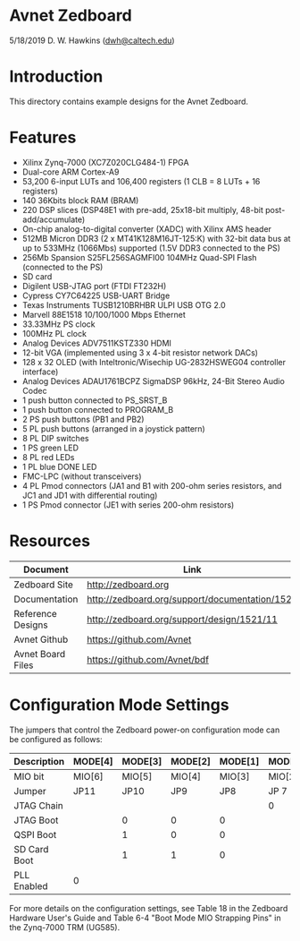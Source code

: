 # Avnet Zedboard

5/18/2019 D. W. Hawkins (dwh@caltech.edu)

# Introduction
This directory contains example designs for the Avnet Zedboard.

# Features

* Xilinx Zynq-7000 (XC7Z020CLG484-1) FPGA
* Dual-core ARM Cortex-A9
* 53,200 6-input LUTs and 106,400 registers (1 CLB = 8 LUTs + 16 registers)
* 140 36Kbits block RAM (BRAM)
* 220 DSP slices (DSP48E1 with pre-add, 25x18-bit multiply, 48-bit post-add/accumulate)
* On-chip analog-to-digital converter (XADC) with Xilinx AMS header
* 512MB Micron DDR3 (2 x MT41K128M16JT-125:K) with 32-bit data bus at up to 533MHz (1066Mbs) supported (1.5V DDR3 connected to the PS)
* 256Mb Spansion S25FL256SAGMFI00 104MHz Quad-SPI Flash (connected to the PS)
* SD card
* Digilent USB-JTAG port (FTDI FT232H)
* Cypress CY7C64225 USB-UART Bridge
* Texas Instruments TUSB1210BRHBR ULPI USB OTG 2.0
* Marvell 88E1518 10/100/1000 Mbps Ethernet
* 33.33MHz PS clock
* 100MHz PL clock
* Analog Devices ADV7511KSTZ330 HDMI
* 12-bit VGA (implemented using 3 x 4-bit resistor network DACs)
* 128 x 32 OLED (with Inteltronic/Wisechip UG-2832HSWEG04 controller interface)
* Analog Devices ADAU1761BCPZ SigmaDSP 96kHz, 24-Bit Stereo Audio Codec
* 1 push button connected to PS_SRST_B
* 1 push button connected to PROGRAM_B
* 2 PS push buttons (PB1 and PB2)
* 5 PL push buttons (arranged in a joystick pattern)
* 8 PL DIP switches
* 1 PS green LED
* 8 PL red LEDs
* 1 PL blue DONE LED
* FMC-LPC (without transceivers)
* 4 PL Pmod connectors (JA1 and B1 with 200-ohm series resistors, and JC1 and JD1 with differential routing)
* 1 PS Pmod connector (JE1 with series 200-ohm resistors)

# Resources

Document | Link
---------|-----
Zedboard Site | http://zedboard.org
Documentation | http://zedboard.org/support/documentation/1521
Reference Designs | http://zedboard.org/support/design/1521/11
Avnet Github | https://github.com/Avnet
Avnet Board Files | https://github.com/Avnet/bdf

# Configuration Mode Settings

The jumpers that control the Zedboard power-on configuration mode can be
configured as follows:

 Description  | MODE[4] | MODE[3] | MODE[2] | MODE[1] | MODE[0]
--------------|---------|---------|---------|---------|---------
 MIO bit      | MIO[6]  | MIO[5]  | MIO[4]  | MIO[3]  | MIO[2]  
 Jumper       | JP11    | JP10    | JP9     | JP8     | JP 7    
 JTAG Chain   |         |         |         |         |    0    
 JTAG Boot    |         |    0    |    0    |    0    |         
 QSPI Boot    |         |    1    |    0    |    0    |         
 SD Card Boot |         |    1    |    1    |    0    |         
 PLL Enabled  |    0    |         |         |         |         

For more details on the configuration settings, see Table 18 in the
Zedboard Hardware User's Guide and Table 6-4 "Boot Mode MIO Strapping Pins"
in the Zynq-7000 TRM (UG585).
